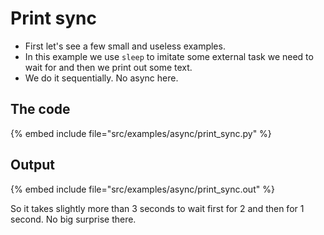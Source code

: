 # Print sync

* First let's see a few small and useless examples.
* In this example we use `sleep` to imitate some external task we need to wait for and then we print out some text.
* We do it sequentially. No async here.

## The code

{% embed include file="src/examples/async/print_sync.py" %}

## Output

{% embed include file="src/examples/async/print_sync.out" %}

So it takes slightly more than 3 seconds to wait first for 2 and then for 1 second. No big surprise there.
